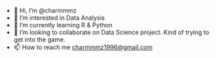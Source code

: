 - 👋 Hi, I’m @charmmmz
- 👀 I’m interested in Data Analysis
- 🌱 I’m currently learning R & Python
- 💞️ I’m looking to collaborate on Data Science project. Kind of trying to get into the game.
- 📫 How to reach me
  charmmmz1996@gmail.com

<!---
charmmmz/charmmmz is a ✨ special ✨ repository because its `README.md` (this file) appears on your GitHub profile.
You can click the Preview link to take a look at your changes.
--->

